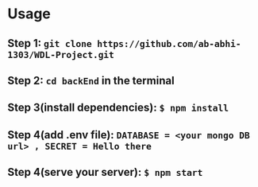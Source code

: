 # Usage

## Step 1: `git clone https://github.com/ab-abhi-1303/WDL-Project.git`

## Step 2: `cd backEnd` in the terminal

## Step 3(install dependencies): `$ npm install` 

## Step 4(add .env file): `DATABASE = <your mongo DB url> , SECRET = Hello there`

## Step 4(serve your server): `$ npm start`
